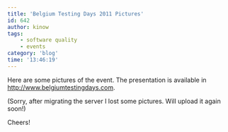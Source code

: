 ```yaml
---
title: 'Belgium Testing Days 2011 Pictures'
id: 642
author: kinow
tags: 
    - software quality
    - events
category: 'blog'
time: '13:46:19'
---
```

Here are some pictures of the event. The presentation is available in <a title="Belgium Testing Days" href="http://www.belgiumtestingdays.com">http://www.belgiumtestingdays.com</a>.

(Sorry, after migrating the server I lost some pictures. Will upload it again soon!)

Cheers!
